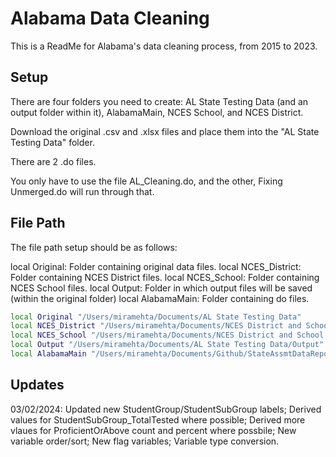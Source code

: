 
# Alabama Data Cleaning

This is a ReadMe for Alabama's data cleaning process, from 2015 to 2023.





## Setup

There are four folders you need to create: 
AL State Testing Data (and an output folder within it), AlabamaMain, NCES School, and NCES District. 

Download the original .csv and .xlsx files and place them into the "AL State Testing Data" folder. 

There are 2 .do files. 

You only have to use the file AL_Cleaning.do, and the other, Fixing Unmerged.do  will run through that.



    
## File Path

The file path setup should be as follows: 

local Original: Folder containing original data files.
local NCES_District: Folder containing NCES District files.
local NCES_School: Folder containing NCES School files.
local Output: Folder in which output files will be saved (within the original folder)
local AlabamaMain: Folder containing do files.


```bash
local Original "/Users/miramehta/Documents/AL State Testing Data"
local NCES_District "/Users/miramehta/Documents/NCES District and School Demographics/NCES District Files, Fall 1997-Fall 2022"
local NCES_School "/Users/miramehta/Documents/NCES District and School Demographics/NCES School Files, Fall 1997-Fall 2022"
local Output "/Users/miramehta/Documents/AL State Testing Data/Output"
local AlabamaMain "/Users/miramehta/Documents/Github/StateAssmtDataRepository/Version 1.1/State Code/Alabama"
```
## Updates

03/02/2024: Updated new StudentGroup/StudentSubGroup labels; Derived values for StudentSubGroup_TotalTested where possible; Derived more vlaues for ProficientOrAbove count and percent where possbile; New variable order/sort; New flag variables; Variable type conversion.